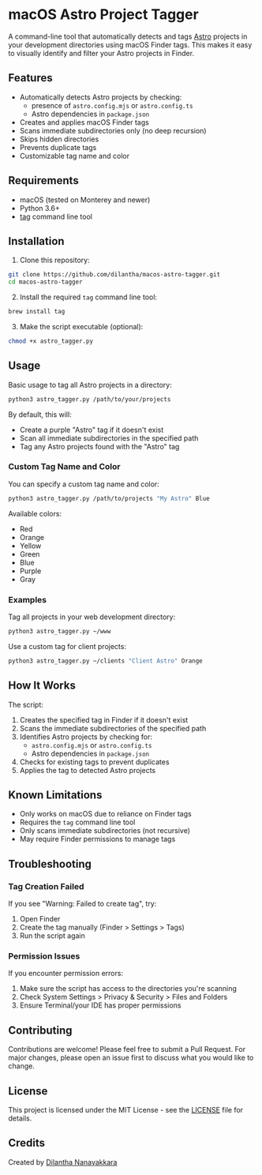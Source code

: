 # macOS Astro Project Tagger

A command-line tool that automatically detects and tags [Astro](https://astro.build) projects in your development directories using macOS Finder tags. This makes it easy to visually identify and filter your Astro projects in Finder.

## Features

- Automatically detects Astro projects by checking:
  - presence of `astro.config.mjs` or `astro.config.ts`
  - Astro dependencies in `package.json`
- Creates and applies macOS Finder tags
- Scans immediate subdirectories only (no deep recursion)
- Skips hidden directories
- Prevents duplicate tags
- Customizable tag name and color

## Requirements

- macOS (tested on Monterey and newer)
- Python 3.6+
- [tag](https://github.com/jdberry/tag) command line tool

## Installation

1. Clone this repository:
```bash
git clone https://github.com/dilantha/macos-astro-tagger.git
cd macos-astro-tagger
```

2. Install the required `tag` command line tool:
```bash
brew install tag
```

3. Make the script executable (optional):
```bash
chmod +x astro_tagger.py
```

## Usage

Basic usage to tag all Astro projects in a directory:
```bash
python3 astro_tagger.py /path/to/your/projects
```

By default, this will:
- Create a purple "Astro" tag if it doesn't exist
- Scan all immediate subdirectories in the specified path
- Tag any Astro projects found with the "Astro" tag

### Custom Tag Name and Color

You can specify a custom tag name and color:
```bash
python3 astro_tagger.py /path/to/projects "My Astro" Blue
```

Available colors:
- Red
- Orange
- Yellow
- Green
- Blue
- Purple
- Gray

### Examples

Tag all projects in your web development directory:
```bash
python3 astro_tagger.py ~/www
```

Use a custom tag for client projects:
```bash
python3 astro_tagger.py ~/clients "Client Astro" Orange
```

## How It Works

The script:
1. Creates the specified tag in Finder if it doesn't exist
2. Scans the immediate subdirectories of the specified path
3. Identifies Astro projects by checking for:
   - `astro.config.mjs` or `astro.config.ts`
   - Astro dependencies in `package.json`
4. Checks for existing tags to prevent duplicates
5. Applies the tag to detected Astro projects

## Known Limitations

- Only works on macOS due to reliance on Finder tags
- Requires the `tag` command line tool
- Only scans immediate subdirectories (not recursive)
- May require Finder permissions to manage tags

## Troubleshooting

### Tag Creation Failed

If you see "Warning: Failed to create tag", try:
1. Open Finder
2. Create the tag manually (Finder > Settings > Tags)
3. Run the script again

### Permission Issues

If you encounter permission errors:
1. Make sure the script has access to the directories you're scanning
2. Check System Settings > Privacy & Security > Files and Folders
3. Ensure Terminal/your IDE has proper permissions

## Contributing

Contributions are welcome! Please feel free to submit a Pull Request. For major changes, please open an issue first to discuss what you would like to change.

## License

This project is licensed under the MIT License - see the [LICENSE](LICENSE) file for details.

## Credits

Created by [Dilantha Nanayakkara](https://github.com/dilantha)
